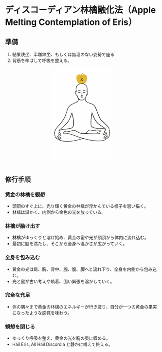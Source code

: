 # ディスコーディアン林檎融化法（Apple Melting Contemplation of Eris）

## 準備
1. 結果趺坐、半跏趺坐、もしくは無理のない姿勢で座る
2. 背筋を伸ばして呼吸を整える。

<div align="center">
<img src="Eris-nanso-k.png" width="200">
</div>
<br>

## 修行手順

### 黄金の林檎を観想
- 頭頂のすぐ上に、光り輝く黄金の林檎が浮かんでいる様子を思い描く。
- 林檎は温かく、内側から金色の光を放っている。

### 林檎が融け出す
- 林檎がゆっくりと溶け始め、黄金の蜜や光が頭頂から体内に流れ込む。
- 最初に脳を満たし、そこから全身へ温かさが広がっていく。

### 全身を包み込む
- 黄金の光は肩、胸、背中、腕、腹、脚へと流れ下り、全身を内側から包み込む。
- 光と蜜が古い考えや執着、固い緊張を溶かしていく。

### 完全な充足
- 体の隅々まで黄金の林檎のエネルギーが行き渡り、自分が一つの黄金の果実になったような感覚を味わう。

### 観想を閉じる
- ゆっくり呼吸を整え、黄金の光を胸の奥に収める。
- Hail Eris, All Hail Discordia と静かに唱えて終える。
